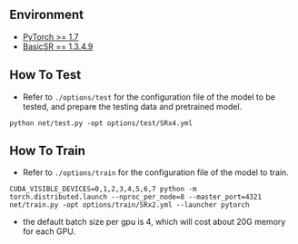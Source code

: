 ## Environment
- [PyTorch >= 1.7](https://pytorch.org/) 
- [BasicSR == 1.3.4.9](https://github.com/XPixelGroup/BasicSR/blob/master/INSTALL.md) 

## How To Test

- Refer to `./options/test` for the configuration file of the model to be tested, and prepare the testing data and pretrained model.  
```
python net/test.py -opt options/test/SRx4.yml
```

## How To Train
- Refer to `./options/train` for the configuration file of the model to train.
```
CUDA_VISIBLE_DEVICES=0,1,2,3,4,5,6,7 python -m torch.distributed.launch --nproc_per_node=8 --master_port=4321 net/train.py -opt options/train/SRx2.yml --launcher pytorch
```
- the default batch size per gpu is 4, which will cost about 20G memory for each GPU.  

